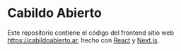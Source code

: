 # Cabildo Abierto

Este repositorio contiene el código del frontend sitio web https://cabildoabierto.ar, hecho con [React](https://github.com/facebook/react) y [Next.js](https://github.com/vercel/next.js/).
